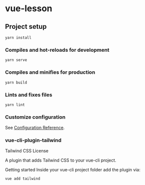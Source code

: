 # vue-lesson

## Project setup

```
yarn install
```

### Compiles and hot-reloads for development

```
yarn serve
```

### Compiles and minifies for production

```
yarn build
```

### Lints and fixes files

```
yarn lint
```

### Customize configuration

See [Configuration Reference](https://cli.vuejs.org/config/).

### vue-cli-plugin-tailwind

Tailwind CSS License

A plugin that adds Tailwind CSS to your vue-cli project.

Getting started
Inside your vue-cli project folder add the plugin via:

```
vue add tailwind
```
